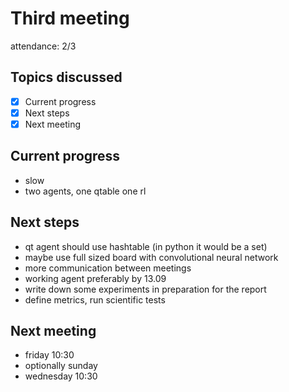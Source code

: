 # Third meeting

attendance: 2/3

## Topics discussed

- [x] Current progress
- [x] Next steps
- [x] Next meeting

## Current progress

- slow
- two agents, one qtable one rl

## Next steps

- qt agent should use hashtable (in python it would be a set)
- maybe use full sized board with convolutional neural network
- more communication between meetings
- working agent preferably by 13.09
- write down some experiments in preparation for the report
- define metrics, run scientific tests

## Next meeting

- friday 10:30
- optionally sunday
- wednesday 10:30
